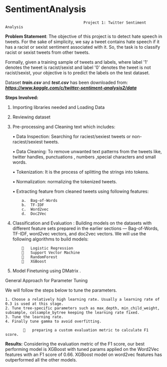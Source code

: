 # SentimentAnalysis

                                       Project 1: Twitter Sentiment Analysis
                                       
__Problem Statement__: The objective of this project is to detect hate speech in tweets. For the sake of simplicity, we say a tweet contains hate speech if it has a racist or sexist sentiment associated with it. So, the task is to classify racist or sexist tweets from other tweets.

Formally, given a training sample of tweets and labels, where label '1' denotes the tweet is racist/sexist and label '0' denotes the tweet is not racist/sexist, your objective is to predict the labels on the test dataset.

Dataset __*train.csv*__ and __*test.csv*__ has been downloaded from: *__https://www.kaggle.com/c/twitter-sentiment-analysis2/data__*

__Steps Involved:__
1.	Importing libraries needed and Loading Data

2.	Reviewing dataset

3.	Pre-processing and Cleaning text which includes:

       •	Data Inspection: Searching for raciest/sexiest tweets or non-raciest/sexiest tweets.

       •	Data Cleaning: To remove unwanted text patterns from the tweets like, twitter handles, punctuations , numbers ,special characters and small words.

       •	Tokenization: It is the process of splitting the strings into tokens.

       •	Normalization: normalizing the tokenized tweets.

       •	Extracting feature from cleaned tweets using following features:
   
            a.	Bag-of-Words
            b.	TF-IDF
            c.	Word2vec
            d.	Doc2Vec
            
4.	Classification and Evaluation : Building models on the datasets with different feature sets prepared in the earlier sections — Bag-of-Words, TF-IDF, word2vec vectors, and doc2vec vectors. We will use the following algorithms to build models:

            	Logistic Regression
            	Support Vector Machine
            	RandomForest
            	XGBoost
            
5.	Model Finetuning using DMatrix .

General Approach for Parameter Tuning

We will follow the steps below to tune the parameters.

    1. Choose a relatively high learning rate. Usually a learning rate of 0.3 is used at this stage.
    2. Tune tree-specific parameters such as max_depth, min_child_weight, subsample, colsample_bytree keeping the learning rate fixed.
    3. Tune the learning rate.
    4. Finally tune gamma to avoid overfitting.
    
            	preparing a custom evaluation metric to calculate F1 score.
            
__Results:__ Considering the evaluation metric of the F1 score, our best performing model is XGBoost with tuned params applied on the Word2Vec features with an F1 score of 0.66. XGBoost model on word2vec features has outperformed all the other models.
